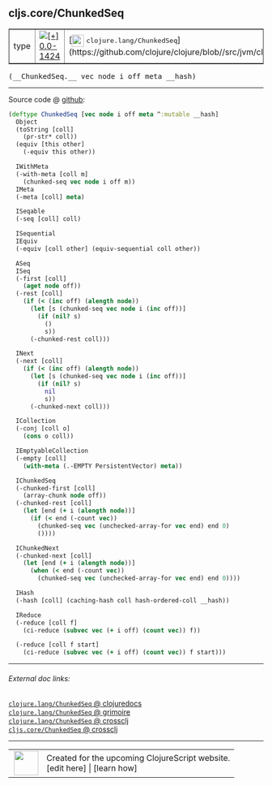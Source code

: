 ## cljs.core/ChunkedSeq



 <table border="1">
<tr>
<td>type</td>
<td><a href="https://github.com/cljsinfo/cljs-api-docs/tree/0.0-1424"><img valign="middle" alt="[+] 0.0-1424" title="Added in 0.0-1424" src="https://img.shields.io/badge/+-0.0--1424-lightgrey.svg"></a> </td>
<td>
[<img height="24px" valign="middle" src="http://i.imgur.com/1GjPKvB.png"> <samp>clojure.lang/ChunkedSeq</samp>](https://github.com/clojure/clojure/blob//src/jvm/clojure/lang/PersistentVector.java)
</td>
</tr>
</table>


 <samp>
(__ChunkedSeq.__ vec node i off meta __hash)<br>
</samp>

---







Source code @ [github](https://github.com/clojure/clojurescript/blob/r3291/src/main/cljs/cljs/core.cljs#L4793-L4865):

```clj
(deftype ChunkedSeq [vec node i off meta ^:mutable __hash]
  Object
  (toString [coll]
    (pr-str* coll))
  (equiv [this other]
    (-equiv this other))

  IWithMeta
  (-with-meta [coll m]
    (chunked-seq vec node i off m))
  IMeta
  (-meta [coll] meta)

  ISeqable
  (-seq [coll] coll)

  ISequential
  IEquiv
  (-equiv [coll other] (equiv-sequential coll other))

  ASeq
  ISeq
  (-first [coll]
    (aget node off))
  (-rest [coll]
    (if (< (inc off) (alength node))
      (let [s (chunked-seq vec node i (inc off))]
        (if (nil? s)
          ()
          s))
      (-chunked-rest coll)))

  INext
  (-next [coll]
    (if (< (inc off) (alength node))
      (let [s (chunked-seq vec node i (inc off))]
        (if (nil? s)
          nil
          s))
      (-chunked-next coll)))

  ICollection
  (-conj [coll o]
    (cons o coll))

  IEmptyableCollection
  (-empty [coll]
    (with-meta (.-EMPTY PersistentVector) meta))

  IChunkedSeq
  (-chunked-first [coll]
    (array-chunk node off))
  (-chunked-rest [coll]
    (let [end (+ i (alength node))]
      (if (< end (-count vec))
        (chunked-seq vec (unchecked-array-for vec end) end 0)
        ())))

  IChunkedNext
  (-chunked-next [coll]
    (let [end (+ i (alength node))]
      (when (< end (-count vec))
        (chunked-seq vec (unchecked-array-for vec end) end 0))))

  IHash
  (-hash [coll] (caching-hash coll hash-ordered-coll __hash))

  IReduce
  (-reduce [coll f]
    (ci-reduce (subvec vec (+ i off) (count vec)) f))

  (-reduce [coll f start]
    (ci-reduce (subvec vec (+ i off) (count vec)) f start)))
```

<!--
Repo - tag - source tree - lines:

 <pre>
clojurescript @ r3291
└── src
    └── main
        └── cljs
            └── cljs
                └── <ins>[core.cljs:4793-4865](https://github.com/clojure/clojurescript/blob/r3291/src/main/cljs/cljs/core.cljs#L4793-L4865)</ins>
</pre>

-->

---



###### External doc links:

[`clojure.lang/ChunkedSeq` @ clojuredocs](http://clojuredocs.org/clojure.lang/ChunkedSeq)<br>
[`clojure.lang/ChunkedSeq` @ grimoire](http://conj.io/store/v1/org.clojure/clojure/1.7.0-beta3/clj/clojure.lang/ChunkedSeq/)<br>
[`clojure.lang/ChunkedSeq` @ crossclj](http://crossclj.info/fun/clojure.lang/ChunkedSeq.html)<br>
[`cljs.core/ChunkedSeq` @ crossclj](http://crossclj.info/fun/cljs.core.cljs/ChunkedSeq.html)<br>

---

 <table>
<tr><td>
<img valign="middle" align="right" width="48px" src="http://i.imgur.com/Hi20huC.png">
</td><td>
Created for the upcoming ClojureScript website.<br>
[edit here] | [learn how]
</td></tr></table>

[edit here]:https://github.com/cljsinfo/cljs-api-docs/blob/master/cljsdoc/cljs.core_ChunkedSeq.cljsdoc
[learn how]:https://github.com/cljsinfo/cljs-api-docs/wiki/cljsdoc-files

<!--

This information was too distracting to show to readers, but I'll leave it
commented here since it is helpful to:

- pretty-print the data used to generate this document
- and show how to retrieve that data



The API data for this symbol:

```clj
{:ns "cljs.core",
 :name "ChunkedSeq",
 :signature ["[vec node i off meta __hash]"],
 :history [["+" "0.0-1424"]],
 :type "type",
 :full-name-encode "cljs.core_ChunkedSeq",
 :source {:code "(deftype ChunkedSeq [vec node i off meta ^:mutable __hash]\n  Object\n  (toString [coll]\n    (pr-str* coll))\n  (equiv [this other]\n    (-equiv this other))\n\n  IWithMeta\n  (-with-meta [coll m]\n    (chunked-seq vec node i off m))\n  IMeta\n  (-meta [coll] meta)\n\n  ISeqable\n  (-seq [coll] coll)\n\n  ISequential\n  IEquiv\n  (-equiv [coll other] (equiv-sequential coll other))\n\n  ASeq\n  ISeq\n  (-first [coll]\n    (aget node off))\n  (-rest [coll]\n    (if (< (inc off) (alength node))\n      (let [s (chunked-seq vec node i (inc off))]\n        (if (nil? s)\n          ()\n          s))\n      (-chunked-rest coll)))\n\n  INext\n  (-next [coll]\n    (if (< (inc off) (alength node))\n      (let [s (chunked-seq vec node i (inc off))]\n        (if (nil? s)\n          nil\n          s))\n      (-chunked-next coll)))\n\n  ICollection\n  (-conj [coll o]\n    (cons o coll))\n\n  IEmptyableCollection\n  (-empty [coll]\n    (with-meta (.-EMPTY PersistentVector) meta))\n\n  IChunkedSeq\n  (-chunked-first [coll]\n    (array-chunk node off))\n  (-chunked-rest [coll]\n    (let [end (+ i (alength node))]\n      (if (< end (-count vec))\n        (chunked-seq vec (unchecked-array-for vec end) end 0)\n        ())))\n\n  IChunkedNext\n  (-chunked-next [coll]\n    (let [end (+ i (alength node))]\n      (when (< end (-count vec))\n        (chunked-seq vec (unchecked-array-for vec end) end 0))))\n\n  IHash\n  (-hash [coll] (caching-hash coll hash-ordered-coll __hash))\n\n  IReduce\n  (-reduce [coll f]\n    (ci-reduce (subvec vec (+ i off) (count vec)) f))\n\n  (-reduce [coll f start]\n    (ci-reduce (subvec vec (+ i off) (count vec)) f start)))",
          :title "Source code",
          :repo "clojurescript",
          :tag "r3291",
          :filename "src/main/cljs/cljs/core.cljs",
          :lines [4793 4865]},
 :full-name "cljs.core/ChunkedSeq",
 :clj-symbol "clojure.lang/ChunkedSeq"}

```

Retrieve the API data for this symbol:

```clj
;; from Clojure REPL
(require '[clojure.edn :as edn])
(-> (slurp "https://raw.githubusercontent.com/cljsinfo/cljs-api-docs/catalog/cljs-api.edn")
    (edn/read-string)
    (get-in [:symbols "cljs.core/ChunkedSeq"]))
```

-->
